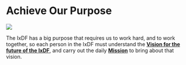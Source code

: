 # Achieve Our Purpose

![](../images/hero-purpose.svg)

The IxDF has a big purpose that requires us to work hard, and to work together, so each person in the IxDF must understand the **[Vision for the future of the IxDF](/achieve-purpose/vision.md)**, and carry out the daily **[Mission](/achieve-purpose/mission.md)** to bring about that vision.
